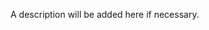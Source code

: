 A description will be added here if necessary.


<!---
Memebardis/Memebardis is a ✨ special ✨ repository because its `README.md` (this file) appears on your GitHub profile.
You can click the Preview link to take a look at your changes.
--->
